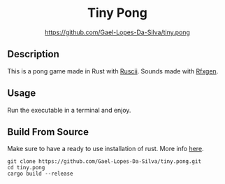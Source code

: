 <div align="center">
	<h1>Tiny Pong</h1>
    <a href="https://github.com/Gael-Lopes-Da-Silva/tiny.pong">https://github.com/Gael-Lopes-Da-Silva/tiny.pong</a>
</div>


Description
------------------------------------------------------------------

This is a pong game made in Rust with [Ruscii](https://github.com/lemunozm/ruscii).
Sounds made with [Rfxgen](https://github.com/raysan5/rfxgen).


Usage
------------------------------------------------------------------

Run the executable in a terminal and enjoy.


Build From Source
------------------------------------------------------------------

Make sure to have a ready to use installation of rust. More info [here](https://www.rust-lang.org/tools/install).

~~~
git clone https://github.com/Gael-Lopes-Da-Silva/tiny.pong.git
cd tiny.pong
cargo build --release
~~~
